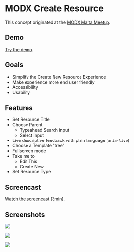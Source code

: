 # MODX Create Resource

This concept originated at the [MODX Malta Meetup](https://github.com/Sterc/modx-notes/blob/master/2017-05-13-Malta/malta-notes.md).

## Demo
[Try the demo](https://jpdevries.github.io/modx-create-resource/).

## Goals
 - Simplify the Create New Resource Experience
 - Make experience more end user friendly
 - Accessibiilty
 - Usability
 
 ## Features
  - Set Resource Title
  - Choose Parent
     - Typeahead Search input
     - Select input
  - Live descriptive feedback with plain language (`aria-live`)
  - Choose a Template "tree"
  - Fullscreen mode
  - Take me to
     - Edit This
     - Create New
  - Set Resource Type
  
## Screencast
[Watch the screencast](https://vimeo.com/219024629) (3min).

## Screenshots
![](https://d3vv6lp55qjaqc.cloudfront.net/items/1a0n2j3H2i0t11172j0B/Screen%20Shot%202017-05-26%20at%2012.56.35%20AM.png?X-CloudApp-Visitor-Id=1192978)

![](http://j4p.us/07090B3f3Y2r/FullSizeRender-(1).jpg)

![](http://j4p.us/0G3Z2c0o0f14/FullSizeRender.jpg)

